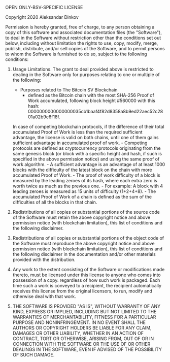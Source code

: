 OPEN ONLY-BSV-SPECIFIC LICENSE

Copyright 2020 Aleksandar Dinkov

Permission is hereby granted, free of charge, to any person obtaining a copy of this software and associated documentation files (the "Software"), to deal in the Software without restriction other than the conditions set out below, including without limitation the rights to use, copy, modify, merge, publish, distribute, and/or sell copies of the Software, and to permit persons to whom the Software is furnished to do so, subject to the following conditions:

1.  Usage Limitations. The grant to deal provided above is restricted to dealing in the Software only for purposes relating to one or multiple of the following:
    - Purposes related to The Bitcoin SV Blockchain
        - defined as the Bitcoin chain with the most SHA-256 Proof of Work accumulated, following block height #560000 with this hash: 0000000000000000035cb1baaf4f82d8358a8b9ed22aec52c2801a02b9c6f18f.

    In case of competing blockchain protocols, if the difference of their total accumulated Proof of Work is less than the required sufficient advantage, the license is valid on both chains, until one of them gains sufficient advantage in accumulated proof of work.
		- Competing protocols are defined as cryptocurrency protocols originating from the same genesis block (or block with a specific height and hash, if such is specified in the above permission notice) and using the same proof of work algorithm. 
		- A sufficient advantage is an advantage of at least 1000 blocks with the difficulty of the latest block on the chain with more accumulated Proof of Work.
		- The proof of work difficulty of a block is measured by the leading zeroes of its hash, where each extra zero is worth twice as much as the previous one.
			- For example: A block with 4 leading zeroes is measured as 15 units of difficulty (1+2+4+8).
		- The accumulated Proof of Work of a chain is defined as the sum of the difficulties of all the blocks in that chain.


2.  Redistributions of all copies or substantial portions of the source code of the Software must retain the above copyright notice and above permission notice (with blockchain limitation), this list of conditions and the following disclaimer.

3.  Redistributions of all copies or substantial portions of the object code of the Software must reproduce the above copyright notice and above permission notice (with blockchain limitation), this list of conditions and the following disclaimer in the documentation and/or other materials provided with the distribution.

4.  Any work to the extent consisting of the Software or modifications made thereto, must be licensed under this license to anyone who comes into possession of a copy. regardless of how such work is packaged.  Each time such a work is conveyed to a recipient, the recipient automatically receives this license from the original licensors, to run, modify and otherwise deal with that work.

5.  THE SOFTWARE IS PROVIDED "AS IS", WITHOUT WARRANTY OF ANY KIND, EXPRESS OR IMPLIED, INCLUDING BUT NOT LIMITED TO THE WARRANTIES OF MERCHANTABILITY, FITNESS FOR A PARTICULAR PURPOSE AND NONINFRINGEMENT.  IN NO EVENT SHALL THE AUTHORS OR COPYRIGHT
HOLDERS BE LIABLE FOR ANY CLAIM, DAMAGES OR OTHER LIABILITY, WHETHER IN AN ACTION OF CONTRACT, TORT OR OTHERWISE, ARISING FROM, OUT OF OR IN CONNECTION WITH THE SOFTWARE OR THE USE OF OR OTHER DEALINGS IN THE SOFTWARE, EVEN IF ADVISED OF THE POSSIBILITY OF SUCH DAMAGE.
